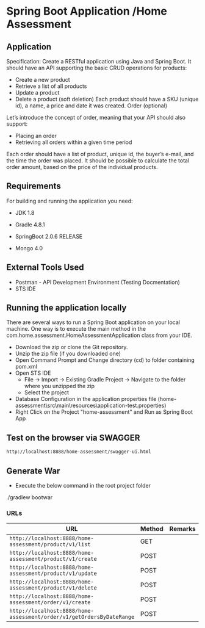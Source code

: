 # Spring Boot Application /Home Assessment

## Application 
Specification: Create a RESTful application using Java and Spring Boot. It should have an API supporting the basic CRUD operations for products:  
+ Create a new product 
+ Retrieve a list of all products  
+ Update a product
+ Delete a product (soft deletion) Each product should have a SKU (unique id), a name, a price and date it was created. 
Order (optional) 


Let’s introduce the concept of order, meaning that your API should also support:  
+ Placing an order 
+ Retrieving all orders within a given time period  


Each order should have a list of product, unique id, the buyer’s e-mail, and the time the order was placed. It should be possible to calculate the total order amount, based on the price of the individual products.

## Requirements
For building and running the application you need:

+ JDK 1.8

+ Gradle 4.8.1

+ SpringBoot 2.0.6 RELEASE

+ Mongo 4.0



## External Tools Used
+ Postman - API Development Environment (Testing Docmentation)
+ STS IDE

## Running the application locally
There are several ways to run a Spring Boot application on your local machine. One way is to execute the main method in the com.home.assessment.HomeAssessmentApplication class from your IDE.

+ Download the zip or clone the Git repository.
+ Unzip the zip file (if you downloaded one)
+ Open Command Prompt and Change directory (cd) to folder containing pom.xml
+ Open STS IDE
  + File -> Import -> Existing Gradle Project -> Navigate to the folder where you unzipped the zip
  + Select the project
+ Database Configuration in the application properties file (home-assessment\src\main\resources\application-test.properties)
+ Right Click on the Project "home-assessment" and Run as Spring Boot App

Test on the browser via SWAGGER
-------------------

```sh
http://localhost:8888/home-assessment/swagger-ui.html
```

## Generate War
+ Execute the below command in the root project folder

./gradlew bootwar

### URLs

|  URL |  Method | Remarks |
|----------|--------------|--------------|
|`http://localhost:8888/home-assessment/product/v1/list`                       | GET | |
|`http://localhost:8888/home-assessment/product/v1/create`                       | POST | |
|`http://localhost:8888/home-assessment/product/v1/update`                       | POST | |
|`http://localhost:8888/home-assessment/product/v1/delete`                       | POST | |
|`http://localhost:8888/home-assessment/order/v1/create`                 | POST | |
|`http://localhost:8888/home-assessment/order/v1/getOrdersByDateRange`                 | POST | |



